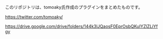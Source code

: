 このリポジトリは、tomoaky氏作成のプラグインをまとめたものです。

https://twitter.com/tomoaky/

https://drive.google.com/drive/folders/144k3lJQaosF0EprOsbQKuIYZlZLiYfgy